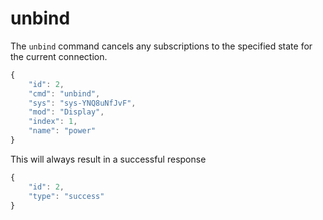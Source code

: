 # unbind

The `unbind` command cancels any subscriptions to the specified state for the current connection.

```javascript
{
    "id": 2,
    "cmd": "unbind",
    "sys": "sys-YNQ8uNfJvF",
    "mod": "Display",
    "index": 1,
    "name": "power"
}
```

This will always result in a successful response

```javascript
{
    "id": 2,
    "type": "success"
}
```

